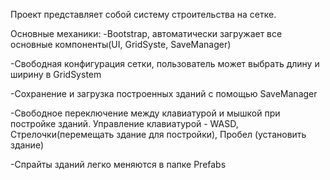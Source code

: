 Проект представляет собой систему строительства на сетке.

Основные механики:
 -Bootstrap, автоматически загружает все основные компоненты(UI, GridSyste, SaveManager)
 
 -Свободная конфигурация сетки, пользователь может выбрать длину и ширину в GridSystem
 
 -Сохранение и загрузка построенных зданий с помощью SaveManager
 
 -Свободное переключение между клавиатурой и мышкой при постройке зданий. Управление клавиатурой - WASD, Стрелочки(перемещать здание для постройки), Пробел (установить здание)
 
 -Спрайты зданий легко меняются в папке Prefabs
